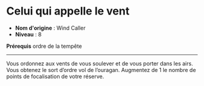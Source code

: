# Celui qui appelle le vent

 * **Nom d'origine** : Wind Caller
 * **Niveau** : 8


<p><strong>Prérequis</strong> ordre de la tempête</p>
<hr>
<p>Vous ordonnez aux vents de vous soulever et de vous porter dans les airs. Vous obtenez le sort d’ordre vol de l’ouragan. Augmentez de 1 le nombre de points de focalisation de votre réserve.</p>